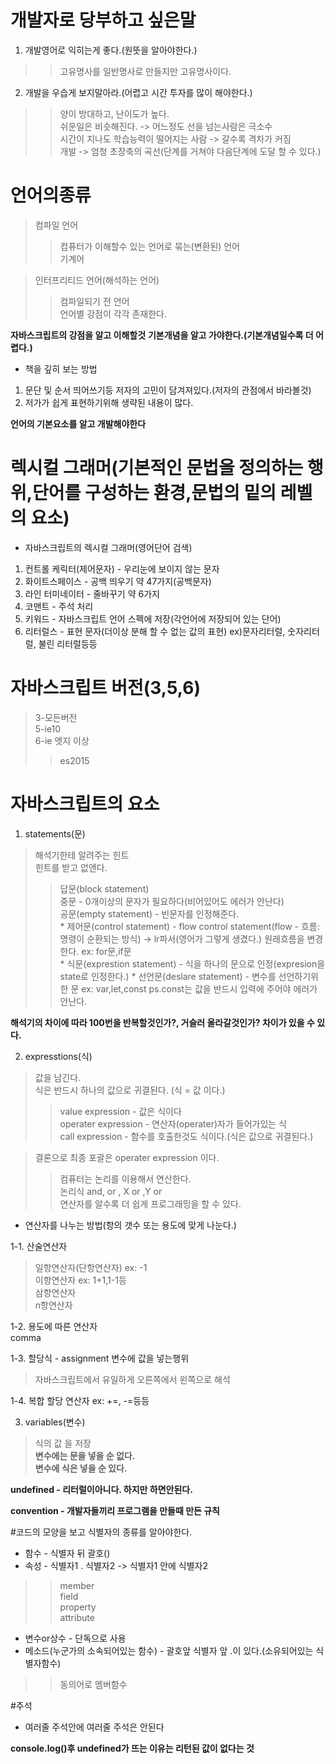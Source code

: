# 개발자로 당부하고 싶은말

1. 개발영어로 익히는게 좋다.(원뜻을 알아야한다.)
>>고유명사를 일반명사로 만들지만 고유명사이다.
  
2. 개발을 우습게 보지말아라.(어렵고 시간 투자를 많이 해야한다.)
>>양이 방대하고, 난이도가 높다.  
쉬운일은 비슷해진다. -> 어느정도 선을 넘는사람은 극소수  
시간이 지나도 학습능력이 떨어지는 사람 -> 갈수록 격차가 커짐  
개발 -> 엄청 초장축의 곡선(단계를 거쳐야 다음단계에 도달 할 수 있다.)  

# 언어의종류
> 컴파일 언어
>> 컴퓨터가 이해할수 있는 언어로 묶는(변환된) 언어  
기계어

>인터프리티드 언어(해석하는 언어)
>> 컴파일되기 전 언어  
언어별 강점이 각각 존재한다.

**자바스크립트의 강점을 알고 이해할것**
**기본개념을 알고 가야한다.(기본개념일수록 더 어렵다.)**

+ 책을 깊히 보는 방법
1. 문단 및 순서 띄어쓰기등 저자의 고민이 담겨져있다.(저자의 관점에서 바라볼것)
2. 저가가 쉽게 표현하기위해 생략된 내용이 많다.

**언어의 기본요소를 알고 개발해야한다**

# 렉시컬 그래머(기본적인 문법을 정의하는 행위,단어를 구성하는 환경,문법의 밑의 레벨의 요소)
+ 자바스크립트의 렉시컬 그래머(영어단어 검색)
1. 컨트롤 케릭터(제어문자) - 우리눈에 보이지 않는 문자
2. 화이트스페이스 - 공백 띄우기 약 47가지(공백문자)
3. 라인 터미네이터 - 줄바꾸기 약 6가지
4. 코맨트 - 주석 처리
5. 키워드 - 자바스크립트 언어 스펙에 저장(각언어에 저장되어 있는 단어)
6. 리터럴스 - 표현 문자(더이상 분해 할 수 없는 값의 표현) ex)문자리터럴, 숫자리터럴, 불린 리터럴등등

# 자바스크립트 버전(3,5,6)
>3-모든버전  
5-ie10  
6-ie 엣지 이상
>> es2015

# 자바스크립트의 요소
1. statements(문)
> 해석기한테 알려주는 힌트  
힌트를 받고 없앤다.
  >>답문(block statement)  
    중문 - 0개이상의 문자가 필요하다(비어있어도 에러가 안난다)  
    공문(empty statement) - 빈문자를 인정해준다.  
    * 제어문(control statement) - flow control statement(flow - 흐름:명령이 순환되는 방식) -> lr파서(영어가 그렇게 생겼다.) 원래흐름을 변경한다. ex: for문,if문  
    * 식문(exprestion statement) - 식을 하나의 문으로 인정(expresion을 state로 인정한다.)
    * 선언문(deslare statement) - 변수를 선언하기위한 문 ex: var,let,const ps.const는 값을 반드시 입력에 주어야 에러가 안난다.
    
**해석기의 차이에 따라 100번을 반복할것인가?, 거슬러 올라갈것인가? 차이가 있을 수 있다.**  

2. expresstions(식)
> 값을 남긴다.  
식은 반드시 하나의 값으로 귀결된다. (식 = 값 이다.)
  >> value expression -  값은 식이다  
     operater expression - 연산자(operater)자가 들어가있는 식  
     call expression - 함수를 호출한것도 식이다.(식은 값으로 귀결된다.)

> 결론으로 최종 포괄은 operater expression 이다.  
>> 컴퓨터는 논리를 이용해서 연산한다.  
논리식 and, or , X or ,Y or  
연산자를 알수록 더 쉽게 프로그래밍을 할 수 있다.

- 연산자를 나누는 방법(항의 갯수 또는 용도에 맞게 나눈다.)  

1-1. 산술연산자
>일항연산자(단항연산자) ex: -1  
 이항연산자 ex: 1+1,1-1등  
 삼항연산자  
 n항연산자  
 
1-2. 용도에 따른 연산자  
 comma  

1-3. 할당식 - assignment 변수에 값을 넣는행위
> 자바스크립트에서 유일하게 오른쪽에서 왼쪽으로 해석

1-4. 복합 할당 연산자 ex: +=, -=등등


3. variables(변수)
> 식의 값 을 저장  
**변수에는 문을 넣을 순 없다.**  
**변수에 식은 넣을 순 있다.**


**undefined - 리터럴이아니다. 하지만 하면안된다.**

**convention - 개발자들끼리 프로그램을 만들때 만든 규칙**

#코드의 모양을 보고 식별자의 종류를 알아야한다.
- 함수 - 식별자 뒤 괄호()
- 속성 - 식별자1 . 식별자2  -> 식별자1 안에 식별자2
>>member  
field  
property  
attribute
- 변수or상수 - 단독으로 사용 
- 메소드(누군가의 소속되어있는 함수) - 괄호앞 식별자 앞 .이 있다.(소유되어있는 식별자함수)
>>동의어로 멤버함수

#주석
- 여러줄 주석안에 여러줄 주석은 안된다

**console.log()후 undefined가 뜨는 이유는 리턴된 값이 없다는 것**